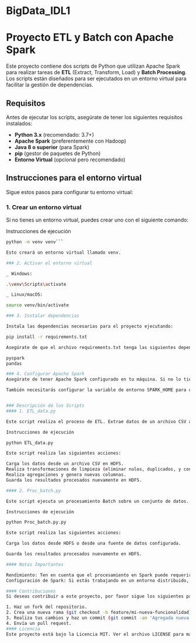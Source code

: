 # BigData_IDL1
# Proyecto ETL y Batch con Apache Spark

Este proyecto contiene dos scripts de Python que utilizan Apache Spark para realizar tareas de **ETL** (Extract, Transform, Load) y **Batch Processing**. Los scripts están diseñados para ser ejecutados en un entorno virtual para facilitar la gestión de dependencias.

## Requisitos

Antes de ejecutar los scripts, asegúrate de tener los siguientes requisitos instalados:

- **Python 3.x** (recomendado: 3.7+)
- **Apache Spark** (preferentemente con Hadoop)
- **Java 8 o superior** (para Spark)
- **pip** (gestor de paquetes de Python)
- **Entorno Virtual** (opcional pero recomendado)

## Instrucciones para el entorno virtual

Sigue estos pasos para configurar tu entorno virtual:

### 1. Crear un entorno virtual

Si no tienes un entorno virtual, puedes crear uno con el siguiente comando:

Instrucciones de ejecución
```bash
python -m venv venv```

Esto creará un entorno virtual llamado venv. 

### 2. Activar el entorno virtual

_ Windows:

.\venv\Scripts\activate

_ Linux/macOS:

source venv/bin/activate

### 3. Instalar dependencias

Instala las dependencias necesarias para el proyecto ejecutando:

pip install -r requirements.txt

Asegúrate de que el archivo requirements.txt tenga las siguientes dependencias:

pyspark
pandas

### 4. Configurar Apache Spark
Asegúrate de tener Apache Spark configurado en tu máquina. Si no lo tienes, puedes seguir la guía de instalación oficial de Apache Spark: Documentación de Apache Spark.

También necesitarás configurar la variable de entorno SPARK_HOME para que apunte a la ubicación de Spark en tu sistema.


### Descripción de los Scripts
#### 1. ETL_data.py

Este script realiza el proceso de ETL. Extrae datos de un archivo CSV almacenado en HDFS, los transforma (limpieza de datos, agregación, etc.) y finalmente los carga nuevamente en HDFS.

Instrucciones de ejecución

python ETL_data.py

Este script realiza las siguientes acciones:

Carga los datos desde un archivo CSV en HDFS.
Realiza transformaciones de limpieza (eliminar nulos, duplicados, y conversiones de tipo de datos).
Realiza agregaciones y genera nuevas columnas.
Guarda los resultados procesados nuevamente en HDFS.

#### 2. Proc_batch.py

Este script ejecuta un procesamiento Batch sobre un conjunto de datos. Realiza un procesamiento periódico de los datos, y analiza las metricas de evaluacion.

Instrucciones de ejecución

python Proc_batch.py.py

Este script realiza las siguientes acciones:

Carga los datos desde HDFS o desde una fuente de datos configurada.

Guarda los resultados procesados nuevamente en HDFS.

#### Notas Importantes

Rendimiento: Ten en cuenta que el procesamiento en Spark puede requerir una cantidad significativa de recursos de memoria y CPU dependiendo del tamaño de los datos.
Configuración de Spark: Si estás trabajando en un entorno distribuido, asegúrate de tener configurado correctamente tu clúster de Spark.

#### Contribuciones
Si deseas contribuir a este proyecto, por favor sigue los siguientes pasos:

1. Haz un fork del repositorio.
2. Crea una nueva rama (git checkout -b feature/mi-nueva-funcionalidad).
3. Realiza tus cambios y haz un commit (git commit -am 'Agregada nueva funcionalidad').
4. Envía un pull request.
#### Licencia
Este proyecto está bajo la Licencia MIT. Ver el archivo LICENSE para más detalles.
